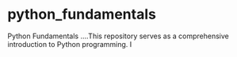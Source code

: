 # python_fundamentals
Python Fundamentals ....This repository serves as a comprehensive introduction to Python programming. I
